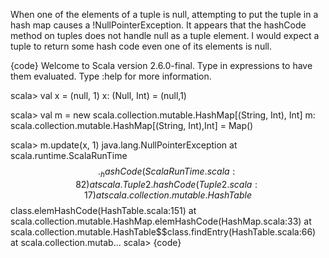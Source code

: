 When one of the elements of a tuple is null, attempting to put the tuple in a hash map causes a !NullPointerException. It appears that the hashCode method on tuples does not handle null as a tuple element. I would expect a tuple to return some hash code even one of its elements is null.

{code}
Welcome to Scala version 2.6.0-final.
Type in expressions to have them evaluated.
Type :help for more information.

scala> val x = (null, 1)
x: (Null, Int) = (null,1)

scala> val m = new scala.collection.mutable.HashMap[(String, Int), Int]
m: scala.collection.mutable.HashMap[(String, Int),Int] = Map()

scala> m.update(x, 1)
java.lang.NullPointerException
        at scala.runtime.ScalaRunTime$$._hashCode(ScalaRunTime.scala:82)
        at scala.Tuple2.hashCode(Tuple2.scala:17)
        at scala.collection.mutable.HashTable$$class.elemHashCode(HashTable.scala:151)
        at scala.collection.mutable.HashMap.elemHashCode(HashMap.scala:33)
        at scala.collection.mutable.HashTable$$class.findEntry(HashTable.scala:66)
        at scala.collection.mutab...
scala>
{code}
